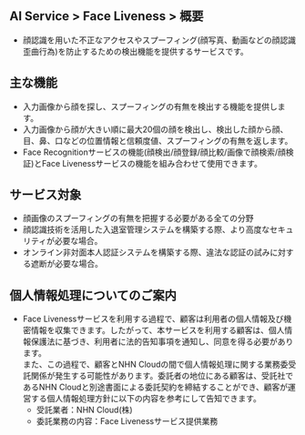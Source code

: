 ## AI Service > Face Liveness > 概要

* 顔認識を用いた不正なアクセスやスプーフィング(顔写真、動画などの顔認識歪曲行為)を防止するための検出機能を提供するサービスです。

## 主な機能
 
* 入力画像から顔を探し、スプーフィングの有無を検出する機能を提供します。
* 入力画像から顔が大きい順に最大20個の顔を検出し、検出した顔から顔、目、鼻、口などの位置情報と信頼度値、スプーフィングの有無を返します。
* Face Recognitionサービスの機能(顔検出/顔登録/顔比較/画像で顔検索/顔検証)とFace Livenessサービスの機能を組み合わせて使用できます。

## サービス対象

* 顔画像のスプーフィングの有無を把握する必要がある全ての分野
* 顔認識技術を活用した入退室管理システムを構築する際、より高度なセキュリティが必要な場合。
* オンライン非対面本人認証システムを構築する際、違法な認証の試みに対する遮断が必要な場合。

## 個人情報処理についてのご案内

* Face Livenessサービスを利用する過程で、顧客は利用者の個人情報及び機密情報を収集できます。したがって、本サービスを利用する顧客は、個人情報保護法に基づき、利用者に法的告知事項を通知し、同意を得る必要があります。<br/>
また、この過程で、顧客とNHN Cloudの間で個人情報処理に関する業務委受託関係が発生する可能性があります。委託者の地位にある顧客は、受託社であるNHN Cloudと別途書面による委託契約を締結することができ、顧客が運営する個人情報処理方針に以下の内容を参考にして告知できます。
    * 受託業者：NHN Cloud(株)
    * 委託業務の内容：Face Livenessサービス提供業務
 
 
